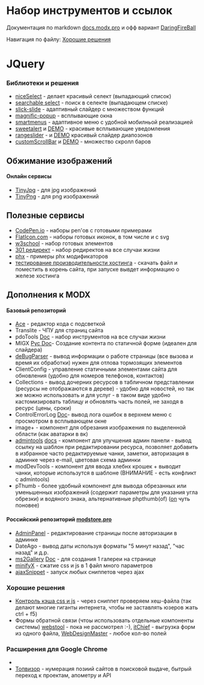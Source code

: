 # Набор инструментов и ссылок
Документация по markdown [docs.modx.pro](https://docs.modx.pro/) и офф вариант [DaringFireBall](https://daringfireball.net/projects/markdown/)

Навигация по файлу:
[Хорошие решения](https://github.com/seotut/intrument-seotut/blob/master/README.md#%D0%A5%D0%BE%D1%80%D0%BE%D1%88%D0%B8%D0%B5-%D1%80%D0%B5%D1%88%D0%B5%D0%BD%D0%B8%D1%8F)
# JQuery
### Библиотеки и решения
* [niceSelect](http://hernansartorio.com/jquery-nice-select/) - делает красивый селект (выпадающий список)
* [searchable select](https://www.jqueryscript.net/form/jQuery-Plugin-For-Custom-Searchable-Select-List-Customselect.html) - поиск в селекте (выпадающем списке) 
* [slick-slide](http://kenwheeler.github.io/slick/) - адаптивный слайдер с множеством функций
* [magnific-popup](http://dimsemenov.com/plugins/magnific-popup/) - всплывающие окна
* [smartmenus](https://www.smartmenus.org/about/themes/) - адаптивное меню с удобной мобилньой реализацией
* [sweetalert](https://github.com/t4t5/sweetalert) и [DEMO](https://sweetalert.js.org/) - красивые всплывающие уведомления
* [rangeslider](http://ionden.com/a/plugins/ion.rangeslider/) - и [DEMO](http://ionden.com/a/plugins/ion.rangeSlider/demo.html) красивый слайдер диапозонов
* [customScrollBar](https://github.com/malihu/malihu-custom-scrollbar-plugin) и [DEMO](http://manos.malihu.gr/repository/custom-scrollbar/demo/examples/complete_examples.html) - множество скролл баров
## Обжимание изображений
#### Онлайн сервисы
* [TinyJpg](https://tinyjpg.com/) - для jpg изображений
* [TinyPng](https://tinypng.com/) - для png изображений
## Полезные сервисы
* [CodePen.io](https://codepen.io/) - наборы pen'ов с готовыми примерами
* [FlatIcon.com](https://www.flaticon.com/) - наборы готовых иконок, в том числе и с svg
* [w3school](https://www.w3schools.com/howto/default.asp) - набор готовых элементов
* [301 редирект](https://web-optimizator.com/301-redirekt-htaccess/) - набор редиректов на все случаи жизни
* [phx](https://gaserge.ru/blog/modx-revolution/filtryi-phx-(-modifikatoryi-)-v-modx-revo.html) - примеры phx модификаторов
* [тестирование производительности хостинга](https://tools.lite.company/performance/) - скачать файл и поместить в корень сайта, при запуске вывдет информацию о железе хостинга
## Дополнения к MODX
#### Базовый репозиторий
* [Ace](https://modstore.pro/packages/content/ace) - редактор кода с подсветкой
* Translite - ЧПУ для страниц сайта
* pdoTools [Doc](https://docs.modx.pro/components/pdotools/) - набор инструментов на все случаи жизни
* MIGX [Рус Doc](https://webstool.ru/documentation-migx-russian.html)- Создание контента по статичной форме (идеален для слайдера)
* [deBugParser](https://docs.modx.pro/components/debugparser) - вывод информации о работе страницы (все вызова и время их обработки) нужен для отлова тормозящих элементов 
* ClientConfig - управление статичными элементами сайта для обновления (удобно для номеров телефонов, контактов)
* Collections - вывод дочерних ресурсов в табличном представлении (ресурсы не отображаются в дереве) - удобно для новостей, но так же можно использовать и для услуг - в таком виде удобно кастомизировать таблицу и обновлять часть полей, не заходя в ресурс (цены, сроки)
* ControlErrorLog [Doc](https://modzone.ru/documentation/controlerrorlog.html)- вывод лога ошибок в верхнем меню с просмотром в всплывающем окне
* image+ - компонент для обрезания изображения по выделенной области (как аватарки в вк)
* [admintools](https://modstore.pro/packages/utilities/admintools) [docs](https://modzone.ru/documentation/admintools.html) - компонент для улучшения админ панели - вывод ссылку на шаблон при редактировании ресурса, позволяет добавить в избранное часто редактируемые чанки, заметки, авторизация в админке через e-mail, цветовая схема админки
* modDevTools - компонент для ввода хлебнх крошек + выводит чанки, которые использутся в шаблоне (ВНИМАНИЕ - есть конфликт с admintools)
* pThumb - более удобный компонент для вывода обрезанных или уменьшенных изображений (содержит параметры для указания угла обрезки) и водяного знака, альтернативные phpthumb(of) ([on](https://modstore.pro/packages/photos-and-files/phpthumbon) чуть поновее)
#### Российский репозиторий [modstore.pro](https://modstore.pro/)
* [AdminPanel](https://modstore.pro/packages/utilities/adminpanel) - редактирование страницы после авторизации в админке
* DateAgo - вывод даты используя форматы "5 минут назад", "час назад" и д.р.
* [ms2Gallery](https://modstore.pro/packages/photos-and-files/ms2gallery) [Doc](https://docs.modx.pro/components/ms2gallery/) - для создания 1 галереи на странице
* [minifyX](https://modstore.pro/packages/utilities/minifyx) - сжатие css и js в 1 файл много параметров
* [ajaxSnippet](https://modstore.pro/packages/utilities/ajaxsnippet) - запуск любых сниппетов через ajax
### Хорошие решения
* [Контроль кэша css и js](https://webstool.ru/kak-kontrolirovat-kesh-css-i-skriptov.html) - через сниппет проверяем хеш-файла (так делают многие гиганты интернета, чтобы не заставлять юзеров жать ctrl + f5)
* Формы обратной связи (чтоы использовать отдельные компоненты системы) [webstool](https://webstool.ru/feedbackform.html) - пока не рассмотрел :-), [itChief](https://itchief.ru/lessons/php/pop-up-feedback-form#comment-5306) - выгрузка форм из одного файла, [WebDesignMaster](https://webdesign-master.ru/blog/tools/578.html) - любое кол-во полей
### Расширения для Google Chrome
* 
* [Топвизор](Топвизор) - нумерация позиий сайтов в поисковой выдаче, бытрый переход к проектам, апометру и API

